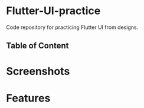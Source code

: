 # Flutter-UI-practice
Code repository for practicing Flutter UI from designs.

## Table of Content

# Screenshots 

# Features 
